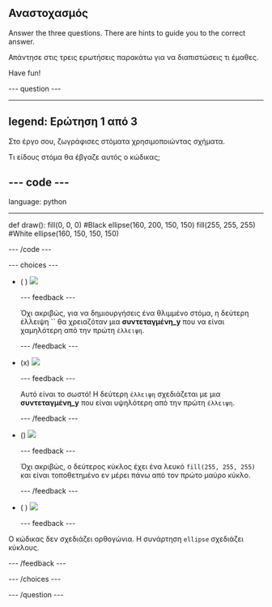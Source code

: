 ## Αναστοχασμός

Answer the three questions. There are hints to guide you to the correct answer.

Απάντησε στις τρεις ερωτήσεις παρακάτω για να διαπιστώσεις τι έμαθες.

Have fun!

--- question ---

---
legend: Ερώτηση 1 από 3
---

Στο έργο σου, ζωγράφισες στόματα χρησιμοποιώντας σχήματα.

Τι είδους στόμα θα έβγαζε αυτός ο κώδικας;

--- code ---
---
language: python

---
def draw(): fill(0, 0, 0) #Black ellipse(160, 200, 150, 150) fill(255, 255, 255) #White ellipse(160, 150, 150, 150)

--- /code ---

--- choices ---

- ( ) ![](images/sad-mouth.png)

  --- feedback ---

  Όχι ακριβώς, για να δημιουργήσεις ένα θλιμμένο στόμα, η δεύτερη έλλειψη `` θα χρειαζόταν μια **συντεταγμένη_y** που να είναι χαμηλότερη από την πρώτη `έλλειψη`.

  --- /feedback ---

- (x) ![](images/happy-mouth.png)

  --- feedback ---

  Αυτό είναι το σωστό! Η δεύτερη `έλλειψη` σχεδιάζεται με μια **συντεταγμένη_y** που είναι υψηλότερη από την πρώτη `έλλειψη`.

  --- /feedback ---

- () ![](images/circle-mouth.png)

  --- feedback ---

   Όχι ακριβώς, ο δεύτερος κύκλος έχει ένα λευκό `fill(255, 255, 255)` και είναι τοποθετημένο εν μέρει πάνω από τον πρώτο μαύρο κύκλο.

  --- /feedback ---

- ( ) ![](images/square-mouth.png)

  --- feedback ---

Ο κώδικας δεν σχεδιάζει ορθογώνια. Η συνάρτηση `ellipse` σχεδιάζει κύκλους.

  --- /feedback ---

--- /choices ---

--- /question ---
